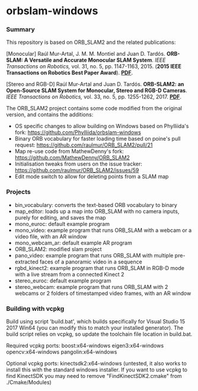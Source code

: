 # orbslam-windows
### Summary
This repository is based on ORB_SLAM2 and the related publications:

[Monocular] Raúl Mur-Artal, J. M. M. Montiel and Juan D. Tardós. **ORB-SLAM: A Versatile and Accurate Monocular SLAM System**. *IEEE Transactions on Robotics,* vol. 31, no. 5, pp. 1147-1163, 2015. (**2015 IEEE Transactions on Robotics Best Paper Award**). **[PDF](http://webdiis.unizar.es/~raulmur/MurMontielTardosTRO15.pdf)**.

[Stereo and RGB-D] Raúl Mur-Artal and Juan D. Tardós. **ORB-SLAM2: an Open-Source SLAM System for Monocular, Stereo and RGB-D Cameras**. *IEEE Transactions on Robotics,* vol. 33, no. 5, pp. 1255-1262, 2017. **[PDF](https://128.84.21.199/pdf/1610.06475.pdf)**.

The ORB_SLAM2 project contains some code modified from the original version, and contains the additions:
* OS specific changes to allow building on Windows based on Phylliida's fork: https://github.com/Phylliida/orbslam-windows
* Binary ORB vocabulary for faster loading time based on poine's pull request: https://github.com/raulmur/ORB_SLAM2/pull/21 
* Map re-use code from MathewDenny's fork: https://github.com/MathewDenny/ORB_SLAM2
* Initialisation tweaks from users on the issue tracker: https://github.com/raulmur/ORB_SLAM2/issues/59
* Edit mode switch to allow for deleting points from a SLAM map

### Projects
* bin_vocabulary: converts the text-based ORB vocabulary to binary
* map_editor: loads up a map into ORB_SLAM with no camera inputs, purely for editing, and saves the map
* mono_euroc: default example program
* mono_video: example program that runs ORB_SLAM with a webcam or a video file, with an AR window
* mono_webcam_ar: default example AR program
* ORB_SLAM2: modified slam project
* pano_video: example program that runs ORB_SLAM with multiple pre-extracted faces of a panoramic video in a sequence
* rgbd_kinect2: example program that runs ORB_SLAM in RGB-D mode with a live stream from a connected Kinect 2
* stereo_euroc: default example program
* stereo_webcam: example program that runs ORB_SLAM with 2 webcams or 2 folders of timestamped video frames, with an AR window


### Building with vcpkg
Build using script 'build.bat', which builds specifically for Visual Studio 15 2017 Win64 (you can modify this to match your installed generator). The build script relies on vcpkg, so update the toolchain file location in build.bat.

Required vcpkg ports: boost:x64-windows eigen3:x64-windows opencv:x64-windows pangolin:x64-windows

Optional vcpkg ports: kinectsdk2:x64-windows (untested, it also works to install this with the standard windows installer. If you want to use vcpkg to find KinectSDK you may need to remove "FindKinectSDK2.cmake" from ./Cmake/Modules)


